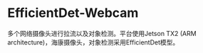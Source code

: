 # EfficientDet-Webcam
多个网络摄像头进行拉流以及对象检测。平台使用Jetson TX2 (ARM architecture)，海康摄像头，对象检测采用EfficientDet模型。
